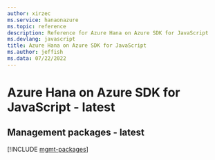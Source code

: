```yaml
---
author: xirzec
ms.service: hanaonazure
ms.topic: reference
description: Reference for Azure Hana on Azure SDK for JavaScript
ms.devlang: javascript
title: Azure Hana on Azure SDK for JavaScript
ms.author: jeffish
ms.data: 07/22/2022
---
```

# Azure Hana on Azure SDK for JavaScript - latest

## Management packages - latest
[!INCLUDE [mgmt-packages](hana-on-azure-mgmt-index.md)]